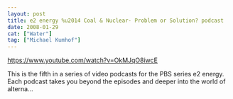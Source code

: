 ```yaml
---
layout: post
title: e2 energy %u2014 Coal & Nuclear- Problem or Solution? podcast
date: 2008-01-29
cat: ["Water"]
tag: ["Michael Kumhof"]
---
```


https://www.youtube.com/watch?v=OkMJqO8iwcE  

This is the fifth in a series of video podcasts for the PBS series e2 energy. Each podcast takes you beyond the episodes and deeper into the world of alterna...